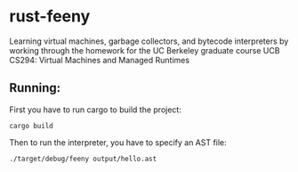 rust-feeny
==========

Learning virtual machines, garbage collectors, and bytecode interpreters by working through the homework for the UC Berkeley graduate course UCB CS294: Virtual Machines and Managed Runtimes

Running:
--------

First you have to run cargo to build the project:
```
cargo build
```

Then to run the interpreter, you have to specify an AST file:
```
./target/debug/feeny output/hello.ast
```
